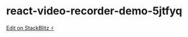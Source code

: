 # react-video-recorder-demo-5jtfyq

[Edit on StackBlitz ⚡️](https://stackblitz.com/edit/react-video-recorder-demo-5jtfyq)